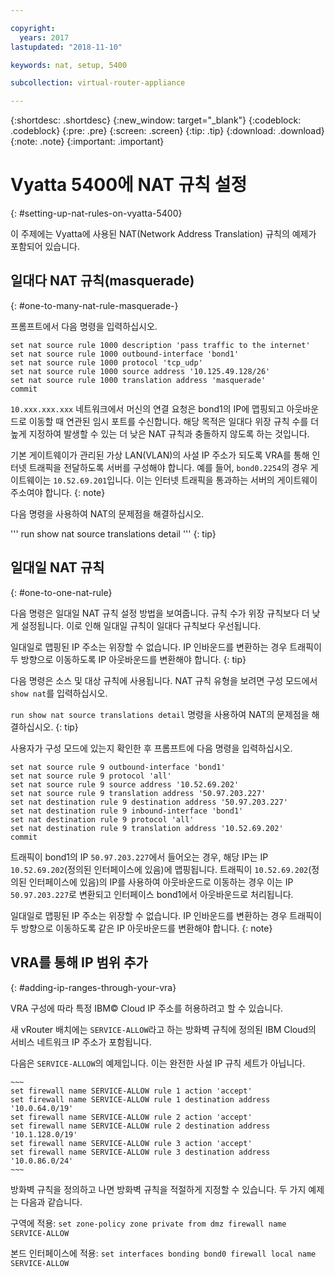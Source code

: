 ```yaml
---

copyright:
  years: 2017
lastupdated: "2018-11-10"

keywords: nat, setup, 5400

subcollection: virtual-router-appliance

---
```


{:shortdesc: .shortdesc}
{:new_window: target="_blank"}
{:codeblock: .codeblock}
{:pre: .pre}
{:screen: .screen}
{:tip: .tip}
{:download: .download}
{:note: .note}
{:important: .important}

# Vyatta 5400에 NAT 규칙 설정
{: #setting-up-nat-rules-on-vyatta-5400}

이 주제에는 Vyatta에 사용된 NAT(Network Address Translation) 규칙의 예제가 포함되어 있습니다.

## 일대다 NAT 규칙(masquerade)
{: #one-to-many-nat-rule-masquerade-}

프롬프트에서 다음 명령을 입력하십시오.

~~~
set nat source rule 1000 description 'pass traffic to the internet'
set nat source rule 1000 outbound-interface 'bond1'
set nat source rule 1000 protocol 'tcp_udp'
set nat source rule 1000 source address '10.125.49.128/26'
set nat source rule 1000 translation address 'masquerade'
commit
~~~

`10.xxx.xxx.xxx` 네트워크에서 머신의 연결 요청은 bond1의 IP에 맵핑되고 아웃바운드로 이동할 때 연관된 임시 포트를 수신합니다. 해당 목적은 일대다 위장 규칙 수를 더 높게 지정하여 발생할 수 있는 더 낮은 NAT 규칙과 충돌하지 않도록 하는 것입니다.

기본 게이트웨이가 관리된 가상 LAN(VLAN)의 사설 IP 주소가 되도록 VRA를 통해 인터넷 트래픽을 전달하도록 서버를 구성해야 합니다. 예를 들어, `bond0.2254`의 경우 게이트웨이는 `10.52.69.201`입니다. 이는 인터넷 트래픽을 통과하는 서버의 게이트웨이 주소여야 합니다.
{: note}

다음 명령을 사용하여 NAT의 문제점을 해결하십시오. 

  '''
  run show nat source translations detail 
'''
  {: tip}

## 일대일 NAT 규칙
{: #one-to-one-nat-rule}

다음 명령은 일대일 NAT 규칙 설정 방법을 보여줍니다. 규칙 수가 위장 규칙보다 더 낮게 설정됩니다. 이로 인해 일대일 규칙이 일대다 규칙보다 우선됩니다.

일대일로 맵핑된 IP 주소는 위장할 수 없습니다. IP 인바운드를 변환하는 경우 트래픽이 두 방향으로 이동하도록 IP 아웃바운드를 변환해야 합니다.
{: tip}

다음 명령은 소스 및 대상 규칙에 사용됩니다. NAT 규칙 유형을 보려면 구성 모드에서 `show nat`를 입력하십시오.

  `run show nat source translations detail` 명령을 사용하여 NAT의 문제점을 해결하십시오.
  {: tip}

사용자가 구성 모드에 있는지 확인한 후 프롬프트에 다음 명령을 입력하십시오.

~~~
set nat source rule 9 outbound-interface 'bond1'
set nat source rule 9 protocol 'all'
set nat source rule 9 source address '10.52.69.202'
set nat source rule 9 translation address '50.97.203.227'
set nat destination rule 9 destination address '50.97.203.227'
set nat destination rule 9 inbound-interface 'bond1'
set nat destination rule 9 protocol 'all'
set nat destination rule 9 translation address '10.52.69.202'
commit
~~~

트래픽이 bond1의 IP `50.97.203.227`에서 들어오는 경우, 해당 IP는 IP `10.52.69.202`(정의된 인터페이스에 있음)에 맵핑됩니다. 트래픽이 `10.52.69.202`(정의된 인터페이스에 있음)의 IP를 사용하여 아웃바운드로 이동하는 경우 이는 IP `50.97.203.227`로 변환되고 인터페이스 bond1에서 아웃바운드로 처리됩니다.

일대일로 맵핑된 IP 주소는 위장할 수 없습니다. IP 인바운드를 변환하는 경우 트래픽이 두 방향으로 이동하도록 같은 IP 아웃바운드를 변환해야 합니다.
{: note}

## VRA를 통해 IP 범위 추가
{: #adding-ip-ranges-through-your-vra}

VRA 구성에 따라 특정 IBM© Cloud IP 주소를 허용하려고 할 수 있습니다.

새 vRouter 배치에는 `SERVICE-ALLOW`라고 하는 방화벽 규칙에 정의된 IBM Cloud의 서비스 네트워크 IP 주소가 포함됩니다.

다음은 `SERVICE-ALLOW`의 예제입니다. 이는 완전한 사설 IP 규칙 세트가 아닙니다.

```
~~~
set firewall name SERVICE-ALLOW rule 1 action 'accept'
set firewall name SERVICE-ALLOW rule 1 destination address '10.0.64.0/19'
set firewall name SERVICE-ALLOW rule 2 action 'accept'
set firewall name SERVICE-ALLOW rule 2 destination address '10.1.128.0/19'
set firewall name SERVICE-ALLOW rule 3 action 'accept'
set firewall name SERVICE-ALLOW rule 3 destination address '10.0.86.0/24'
~~~
```

방화벽 규칙을 정의하고 나면 방화벽 규칙을 적절하게 지정할 수 있습니다. 두 가지 예제는 다음과 같습니다.

구역에 적용: `set zone-policy zone private from dmz firewall name SERVICE-ALLOW`

본드 인터페이스에 적용: `set interfaces bonding bond0 firewall local name SERVICE-ALLOW`
